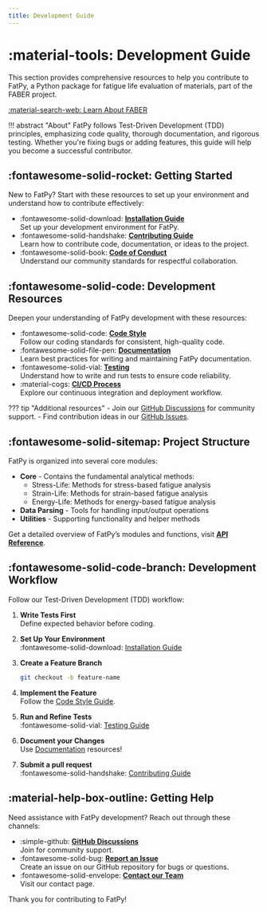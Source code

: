 ```yaml
---
title: Development Guide
---
```


# :material-tools: Development Guide

This section provides comprehensive resources to help you contribute to FatPy, a Python package for fatigue life evaluation of materials, part of the FABER project.

[:material-search-web: Learn About FABER](../faber_cost.md)

!!! abstract "About"
    FatPy follows Test-Driven Development (TDD) principles, emphasizing code quality, thorough documentation, and rigorous testing. Whether you're fixing bugs or adding features, this guide will help you become a successful contributor.

## :fontawesome-solid-rocket: Getting Started

New to FatPy? Start with these resources to set up your environment and understand how to contribute effectively:

- :fontawesome-solid-download: **[Installation Guide](install.md)**  
  Set up your development environment for FatPy.
- :fontawesome-solid-handshake: **[Contributing Guide](contributing.md)**  
  Learn how to contribute code, documentation, or ideas to the project.
- :fontawesome-solid-book: **[Code of Conduct](code_of_conduct.md)**  
  Understand our community standards for respectful collaboration.

## :fontawesome-solid-code: Development Resources

Deepen your understanding of FatPy development with these resources:

- :fontawesome-solid-code: **[Code Style](code_style.md)**  
  Follow our coding standards for consistent, high-quality code.
- :fontawesome-solid-file-pen: **[Documentation](documentation.md)**  
  Learn best practices for writing and maintaining FatPy documentation.
- :fontawesome-solid-vial: **[Testing](testing.md)**  
  Understand how to write and run tests to ensure code reliability.
- :material-cogs: **[CI/CD Process](ci_cd.md)**  
  Explore our continuous integration and deployment workflow.

??? tip "Additional resources"
    - Join our [GitHub Discussions](https://github.com/vybornak2/FatPy/discussions) for community support.
    - Find contribution ideas in our [GitHub Issues](https://github.com/vybornak2/FatPy/issues).

## :fontawesome-solid-sitemap: Project Structure

FatPy is organized into several core modules:

- **Core** - Contains the fundamental analytical methods:
  - Stress-Life: Methods for stress-based fatigue analysis
  - Strain-Life: Methods for strain-based fatigue analysis
  - Energy-Life: Methods for energy-based fatigue analysis
- **Data Parsing** - Tools for handling input/output operations
- **Utilities** - Supporting functionality and helper methods

Get a detailed overview of FatPy’s modules and functions, visit **[API Reference](../api/index.md)**.

## :fontawesome-solid-code-branch: Development Workflow

Follow our Test-Driven Development (TDD) workflow:

1. **Write Tests First**  
   Define expected behavior before coding.
2. **Set Up Your Environment**  
   :fontawesome-solid-download: [Installation Guide](install.md)
3. **Create a Feature Branch**  

    ```bash
    git checkout -b feature-name
    ```

4. **Implement the Feature**  
    Follow the [Code Style Guide](code_style.md).
5. **Run and Refine Tests**  
    :fontawesome-solid-vial: [Testing Guide](testing.md)
6. **Document your Changes**  
    Use [Documentation](documentation.md) resources!
7. **Submit a pull request**  
    :fontawesome-solid-handshake: [Contributing Guide](contributing.md)

## :material-help-box-outline: Getting Help

Need assistance with FatPy development? Reach out through these channels:

- :simple-github:  **[GitHub Discussions](https://github.com/vybornak2/FatPy/discussions)**  
    Join for community support.
- :fontawesome-solid-bug: **[Report an Issue](https://github.com/vybornak2/fatpy/issues)**  
    Create an issue on our GitHub repository for bugs or questions.
- :fontawesome-solid-envelope: **[Contact our Team](../contact.md)**  
    Visit our contact page.

Thank you for contributing to FatPy!
